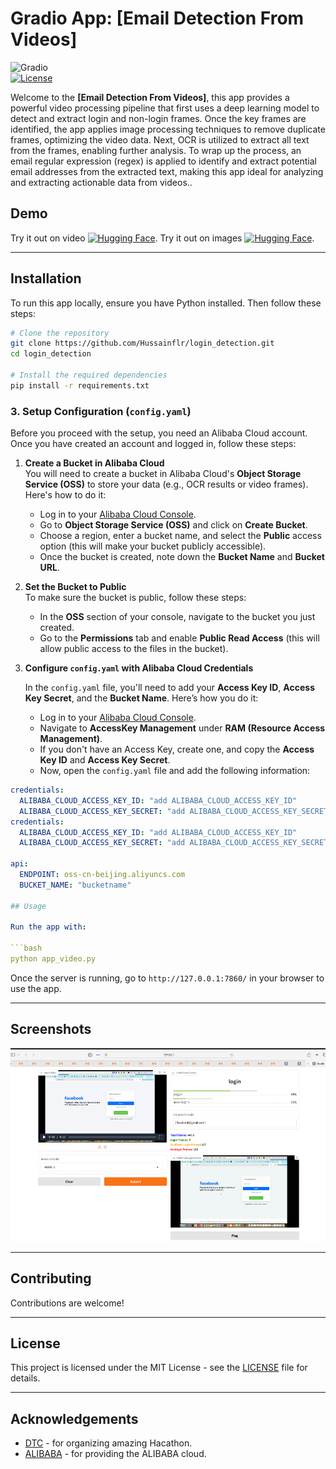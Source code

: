 
# Gradio App: [Email Detection From Videos]

![Gradio](https://img.shields.io/badge/Gradio-App-blue)  
[![License](https://img.shields.io/badge/License-MIT-green)](LICENSE)

Welcome to the **[Email Detection From Videos]**, this app provides a powerful video processing pipeline that first uses a deep learning model to detect and extract login and non-login frames. Once the key frames are identified, the app applies image processing techniques to remove duplicate frames, optimizing the video data. Next, OCR is utilized to extract all text from the frames, enabling further analysis. To wrap up the process, an email regular expression (regex) is applied to identify and extract potential email addresses from the extracted text, making this app ideal for analyzing and extracting actionable data from videos..

## Demo


Try it out on video [![Hugging Face](https://huggingface.co/front/assets/huggingface_logo.svg)](https://huggingface.co/spaces/Hussain5/Email-Detection-From-Videos).
Try it out on images [![Hugging Face](https://huggingface.co/front/assets/huggingface_logo.svg)](https://huggingface.co/spaces/Hussain5/Email-Detection-From-Images).

---


## Installation

To run this app locally, ensure you have Python installed. Then follow these steps:

```bash
# Clone the repository
git clone https://github.com/Hussainflr/login_detection.git
cd login_detection

# Install the required dependencies
pip install -r requirements.txt
```
### 3. Setup Configuration (`config.yaml`)

Before you proceed with the setup, you need an Alibaba Cloud account. Once you have created an account and logged in, follow these steps:

1. **Create a Bucket in Alibaba Cloud**  
   You will need to create a bucket in Alibaba Cloud's **Object Storage Service (OSS)** to store your data (e.g., OCR results or video frames). Here's how to do it:
   
   - Log in to your [Alibaba Cloud Console](https://home.console.aliyun.com/).
   - Go to **Object Storage Service (OSS)** and click on **Create Bucket**.
   - Choose a region, enter a bucket name, and select the **Public** access option (this will make your bucket publicly accessible).
   - Once the bucket is created, note down the **Bucket Name** and **Bucket URL**.

2. **Set the Bucket to Public**  
   To make sure the bucket is public, follow these steps:
   - In the **OSS** section of your console, navigate to the bucket you just created.
   - Go to the **Permissions** tab and enable **Public Read Access** (this will allow public access to the files in the bucket).

3. **Configure `config.yaml` with Alibaba Cloud Credentials**
   
   In the `config.yaml` file, you'll need to add your **Access Key ID**, **Access Key Secret**, and the **Bucket Name**. Here’s how you do it:

   - Log in to your [Alibaba Cloud Console](https://home.console.aliyun.com/).
   - Navigate to **AccessKey Management** under **RAM (Resource Access Management)**.
   - If you don't have an Access Key, create one, and copy the **Access Key ID** and **Access Key Secret**.
   - Now, open the `config.yaml` file and add the following information:

```yaml
credentials:
  ALIBABA_CLOUD_ACCESS_KEY_ID: "add ALIBABA_CLOUD_ACCESS_KEY_ID"
  ALIBABA_CLOUD_ACCESS_KEY_SECRET: "add ALIBABA_CLOUD_ACCESS_KEY_SECRET here"
credentials:
  ALIBABA_CLOUD_ACCESS_KEY_ID: "add ALIBABA_CLOUD_ACCESS_KEY_ID"
  ALIBABA_CLOUD_ACCESS_KEY_SECRET: "add ALIBABA_CLOUD_ACCESS_KEY_SECRET here"

api:
  ENDPOINT: oss-cn-beijing.aliyuncs.com
  BUCKET_NAME: "bucketname"

## Usage

Run the app with:

```bash
python app_video.py
```

Once the server is running, go to `http://127.0.0.1:7860/` in your browser to use the app.




---

## Screenshots

![App Screenshot](sc1.png)

---

## Contributing

Contributions are welcome! 

---

## License

This project is licensed under the MIT License - see the [LICENSE](LICENSE) file for details.

---

## Acknowledgements

- [DTC](https://www.dbs.com) - for organizing amazing Hacathon.
- [ALIBABA](https://www.aliyun.com/) - for providing the ALIBABA cloud.
